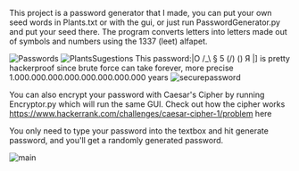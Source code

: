 This project is a password generator that I made, you can put your own seed words in Plants.txt or with the gui,
or just run PasswordGenerator.py and put your seed there.
The program converts letters into letters made out of symbols and numbers using the 1337 (leet) alfapet.


![Passwords](https://user-images.githubusercontent.com/56653993/83145111-fd4b6180-a0fc-11ea-81ca-05df002a23e9.png)
![PlantsSugestions](https://user-images.githubusercontent.com/56653993/83145115-fe7c8e80-a0fc-11ea-8dab-12a14a4f61c2.png)
This password:|O /_\ § 5 (/\) () Я |] is pretty hackerproof since brute force can take  forever, more precise 1.000.000.000.000.000.000.000.000 years
![securepassword](https://user-images.githubusercontent.com/56653993/83145117-fe7c8e80-a0fc-11ea-891f-3a047b5be852.png)


You can also encrypt your password with Caesar's Cipher by running Encryptor.py which will run the same GUI.
Check out how the cipher works https://www.hackerrank.com/challenges/caesar-cipher-1/problem here

You only need to type your password into the textbox and hit generate password, 
and you'll get a randomly generated password.

![main](https://user-images.githubusercontent.com/56653993/83145118-ff152500-a0fc-11ea-959a-d5e5bae43c54.png)


